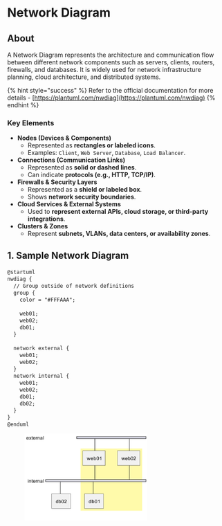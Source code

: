 # Network Diagram

## About

A Network Diagram represents the architecture and communication flow between different network components such as servers, clients, routers, firewalls, and databases. It is widely used for network infrastructure planning, cloud architecture, and distributed systems.

{% hint style="success" %}
Refer to the official documentation for more details - [https://plantuml.com/nwdiag](https://plantuml.com/nwdiag)
{% endhint %}

### **Key Elements**

* **Nodes (Devices & Components)**
  * Represented as **rectangles or labeled icons**.
  * Examples: `Client`, `Web Server`, `Database`, `Load Balancer`.
* **Connections (Communication Links)**
  * Represented as **solid or dashed lines**.
  * Can indicate **protocols (e.g., HTTP, TCP/IP)**.
* **Firewalls & Security Layers**
  * Represented as a **shield or labeled box**.
  * Shows **network security boundaries**.
* **Cloud Services & External Systems**
  * Used to **represent external APIs, cloud storage, or third-party integrations**.
* **Clusters & Zones**
  * Represent **subnets, VLANs, data centers, or availability zones**.

## 1. Sample Network Diagram

```plant-uml
@startuml
nwdiag {
  // Group outside of network definitions
  group {
    color = "#FFFAAA";

    web01;
    web02;
    db01;
  }

  network external {
    web01;
    web02;
  }
  network internal {
    web01;
    web02;
    db01;
    db02;
  }
}
@enduml
```

<figure><img src="../../../../.gitbook/assets/plantuml-network-diagram-1.png" alt="" width="283"><figcaption></figcaption></figure>

